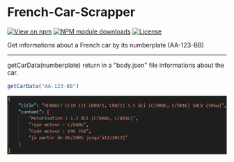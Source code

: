 # French-Car-Scrapper

[![View on npm](https://badgen.net/npm/v/french-car-scrapper)](https://www.npmjs.com/package/french-car-scrapper)
[![NPM module downloads](https://badgen.net/npm/dt/french-car-scrapper)](https://www.npmjs.org/package/french-car-scrapper)
[![License](https://badgen.net/static/license/MIT/blue)](https://github.com/Catsuri33/French-Car-Scrapper/blob/main/LICENSE)

Get informations about a French car by its numberplate (AA-123-BB)

___

getCarData(numberplate) return in a "body.json" file informations about the car.

```Javascript
getCarData("AA-123-BB")
```

![Content of body.json file](./src/images/res.png)
